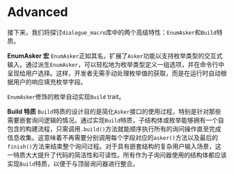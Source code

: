 # Advanced

接下来，我们将探讨`dialogue_macro`库中的两个高级特性：`EnumAsker`和`Build`特质。

**EnumAsker 宏**
`EnumAsker`正如其名，扩展了`Asker`功能以支持枚举类型的交互式输入。通过派生`EnumAsker`，可以轻松地为枚举类型定义一组选项，并在命令行中呈现给用户选择。这样，开发者无需手动处理枚举值的获取，而是在运行时自动根据用户的响应填充枚举字段。

`EnumAsker`修饰的枚举自动实现`Build` trait。

**Build 特质**
`Build`特质的设计目的是简化`Asker`接口的使用过程，特别是针对那些需要嵌套询问逻辑的情况。通过实现`Build`特质，子结构体或枚举能够拥有一个自包含的构建流程，只需调用`.build()`方法就能顺序执行所有的询问操作直至完成信息收集。这意味着不再需要分别调用每个字段对应的`asker()`方法以及最后的`finish()`方法来结束整个询问过程。对于具有嵌套结构的复杂用户输入场景，这一特质大大提升了代码的简洁性和可读性。所有作为子询问器使用的结构体都应该实现`Build`特质，以便于与顶层询问器进行整合。
